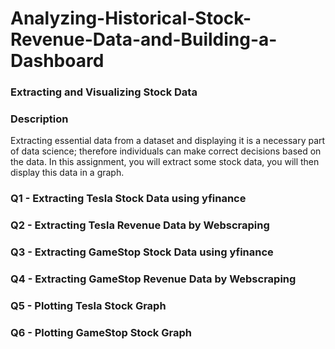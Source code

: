 # Analyzing-Historical-Stock-Revenue-Data-and-Building-a-Dashboard

### Extracting and Visualizing Stock Data
### Description
Extracting essential data from a dataset and displaying it is a necessary part of data science; therefore individuals can make correct decisions based on the data. In this assignment, you will extract some stock data, you will then display this data in a graph.

### Q1 - Extracting Tesla Stock Data using yfinance
### Q2 - Extracting Tesla Revenue Data by Webscraping
### Q3 - Extracting GameStop Stock Data using yfinance
### Q4 - Extracting GameStop Revenue Data by Webscraping
### Q5 - Plotting Tesla Stock Graph
### Q6 - Plotting GameStop Stock Graph
